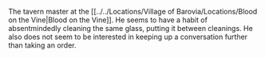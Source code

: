 The tavern master at the [[../../Locations/Village of Barovia/Locations/Blood on the Vine|Blood on the Vine]]. He seems to have a habit of absentmindedly cleaning the same glass, putting it between cleanings. He also does not seem to be interested in keeping up a conversation further than taking an order.